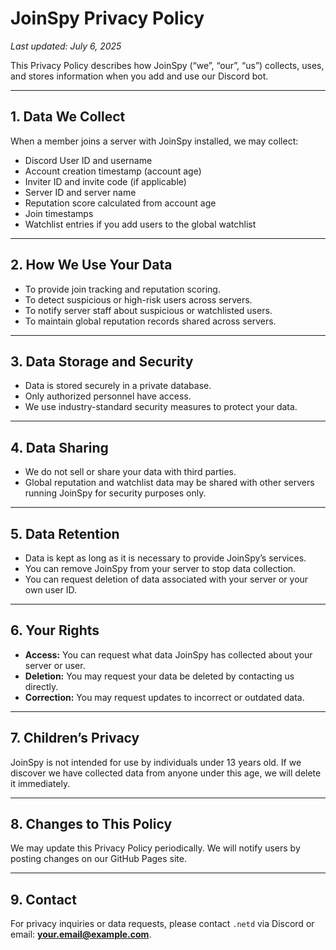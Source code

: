 # JoinSpy Privacy Policy

_Last updated: July 6, 2025_

This Privacy Policy describes how JoinSpy (“we”, “our”, “us”) collects, uses, and stores information when you add and use our Discord bot.

---

## 1. Data We Collect
When a member joins a server with JoinSpy installed, we may collect:
- Discord User ID and username
- Account creation timestamp (account age)
- Inviter ID and invite code (if applicable)
- Server ID and server name
- Reputation score calculated from account age
- Join timestamps
- Watchlist entries if you add users to the global watchlist

---

## 2. How We Use Your Data
- To provide join tracking and reputation scoring.
- To detect suspicious or high-risk users across servers.
- To notify server staff about suspicious or watchlisted users.
- To maintain global reputation records shared across servers.

---

## 3. Data Storage and Security
- Data is stored securely in a private database.
- Only authorized personnel have access.
- We use industry-standard security measures to protect your data.

---

## 4. Data Sharing
- We do not sell or share your data with third parties.
- Global reputation and watchlist data may be shared with other servers running JoinSpy for security purposes only.

---

## 5. Data Retention
- Data is kept as long as it is necessary to provide JoinSpy’s services.
- You can remove JoinSpy from your server to stop data collection.
- You can request deletion of data associated with your server or your own user ID.

---

## 6. Your Rights
- **Access:** You can request what data JoinSpy has collected about your server or user.
- **Deletion:** You may request your data be deleted by contacting us directly.
- **Correction:** You may request updates to incorrect or outdated data.

---

## 7. Children’s Privacy
JoinSpy is not intended for use by individuals under 13 years old. If we discover we have collected data from anyone under this age, we will delete it immediately.

---

## 8. Changes to This Policy
We may update this Privacy Policy periodically. We will notify users by posting changes on our GitHub Pages site.

---

## 9. Contact
For privacy inquiries or data requests, please contact `.netd` via Discord or email: **your.email@example.com**.
